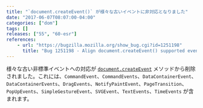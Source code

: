 ```yaml
---
title: "`document.createEvent()` が様々な古いイベントに非対応となりました"
date: "2017-06-07T08:07:00-04:00"
categories: ["dom"]
tags: []
releases: ["55", "60-esr"]
references:
    - url: "https://bugzilla.mozilla.org/show_bug.cgi?id=1251198"
      title: "Bug 1251198 - Align document.createEvent() supported events with spec"
---
```

様々な古い非標準イベントへの対応が [`document.createEvent`](https://developer.mozilla.org/docs/Web/API/Document/createEvent) メソッドから削除されました。これには、`CommandEvent`、`CommandEvents`、`DataContainerEvent`、`DataContainerEvents`、`DragEvents`、`NotifyPaintEvent`、`PageTransition`、`PopUpEvents`、`SimpleGestureEvent`、`SVGEvent`、`TextEvents`、`TimeEvents` が含まれます。
